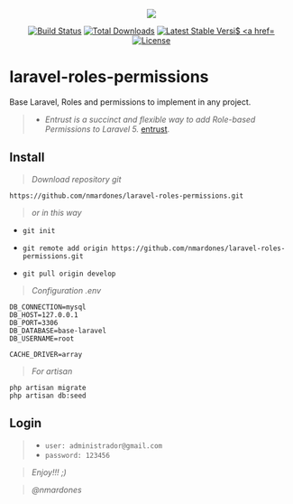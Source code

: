 
<p align="center"><img src="https://laravel.com/assets/img/components/logo-laravel.svg"></p>

<p align="center">
<a href="https://travis-ci.org/laravel/framework"><img src="https://travis-ci.org/laravel/framework.svg" alt="Build Status"></a>
<a href="https://packagist.org/packages/laravel/framework"><img src="https://poser.pugx.org/laravel/framework/d/total.svg" alt="Total Downloads"></a>
<a href="https://packagist.org/packages/laravel/framework"><img src="https://poser.pugx.org/laravel/framework/v/stable.svg" alt="Latest Stable Versi$
<a href="https://packagist.org/packages/laravel/framework"><img src="https://poser.pugx.org/laravel/framework/license.svg" alt="License"></a>
</p>

# laravel-roles-permissions
Base Laravel, Roles and permissions to implement in any project.


>* *Entrust is a succinct and flexible way to add Role-based Permissions to Laravel 5.* [entrust](https://github.com/Zizaco/entrust).

## Install
> *Download repository git*

`https://github.com/nmardones/laravel-roles-permissions.git`

> *or in this way*

* `git init`
* `git remote add origin https://github.com/nmardones/laravel-roles-permissions.git`

* `git pull origin develop`

> *Configuration .env*

```[php]
DB_CONNECTION=mysql
DB_HOST=127.0.0.1
DB_PORT=3306
DB_DATABASE=base-laravel
DB_USERNAME=root
```

```[php]
CACHE_DRIVER=array
```


> *For artisan*

```[php]
php artisan migrate
php artisan db:seed
```
## Login
>*  `user: administrador@gmail.com`     
>*  `password: 123456`

>*Enjoy!!! ;)*

>*@nmardones*